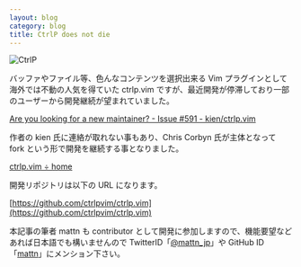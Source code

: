 ```yaml
---
layout: blog
category: blog
title: CtrlP does not die
---
```


![CtrlP](http://ctrlpvim.github.io/ctrlp.vim/images/ctrlp.png)

バッファやファイル等、色んなコンテンツを選択出来る Vim プラグインとして海外では不動の人気を得ていた ctrlp.vim ですが、最近開発が停滞しており一部のユーザーから開発継続が望まれていました。

[Are you looking for a new maintainer? - Issue #591 - kien/ctrlp.vim](https://github.com/kien/ctrlp.vim/issues/591)

作者の kien 氏に連絡が取れない事もあり、Chris Corbyn 氏が主体となって fork という形で開発を継続する事となりました。

[ctrlp.vim ÷ home](http://ctrlpvim.github.io/ctrlp.vim/)

開発リポジトリは以下の URL になります。

[https://github.com/ctrlpvim/ctrlp.vim](https://github.com/ctrlpvim/ctrlp.vim)

本記事の筆者 mattn も contributor として開発に参加しますので、機能要望などあれば日本語でも構いませんので TwitterID「[@mattn\_jp](https://twitter.com/mattn_jp)」や GitHub ID「[mattn](https://github.com/mattn)」にメンション下さい。
